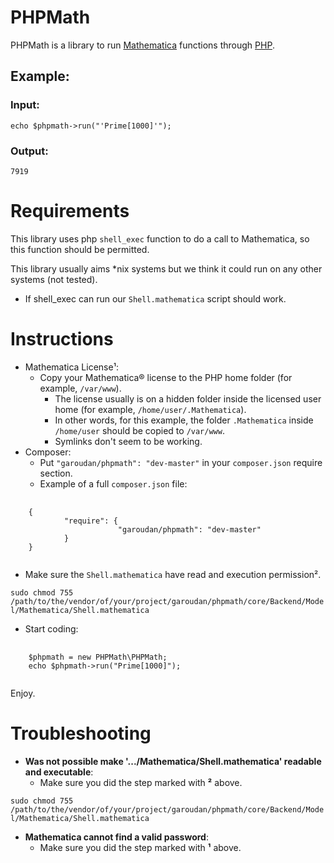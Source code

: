 PHPMath
=======

PHPMath is a library to run [Mathematica][1] functions through [PHP][2].

Example:
--------

### Input:

`echo $phpmath->run("'Prime[1000]'");`

### Output:

`7919`

Requirements
============

This library uses php `shell_exec` function to do a call to Mathematica, so this function should be permitted.

This library usually aims *nix systems but we think it could run on any other systems (not tested).
- If shell_exec can run our `Shell.mathematica` script should work.

Instructions
============

- Mathematica License¹:
    - Copy your Mathematica® license to the PHP home folder (for example, 
        `/var/www`).
        - The license usually is on a hidden folder inside the licensed user
            home (for example, `/home/user/.Mathematica`).
        - In other words, for this example, the folder `.Mathematica` inside 
            `/home/user` should be copied to `/var/www`.
        - Symlinks don't seem to be working.
- Composer:
    - Put `"garoudan/phpmath": "dev-master"` in your `composer.json` require section.
    - Example of a full `composer.json` file:
<pre>
    <code>
    {
            "require": {
                        "garoudan/phpmath": "dev-master"
            }
    }
    </code>
</pre>
- Make sure the `Shell.mathematica` have read and execution permission².

`sudo chmod 755 /path/to/the/vendor/of/your/project/garoudan/phpmath/core/Backend/Model/Mathematica/Shell.mathematica`
- Start coding:
<pre>
    <code>
    $phpmath = new PHPMath\PHPMath;
    echo $phpmath->run("Prime[1000]");
    </code>
</pre>
Enjoy.

Troubleshooting
===============

- **Was not possible make '.../Mathematica/Shell.mathematica' readable and executable**:
    - Make sure you did the step marked with **²** above.

`sudo chmod 755 /path/to/the/vendor/of/your/project/garoudan/phpmath/core/Backend/Model/Mathematica/Shell.mathematica`
- **Mathematica cannot find a valid password**:
    - Make sure you did the step marked with **¹** above.

[1]: http://www.wolfram.com/mathematica/
[2]: http://php.net/
